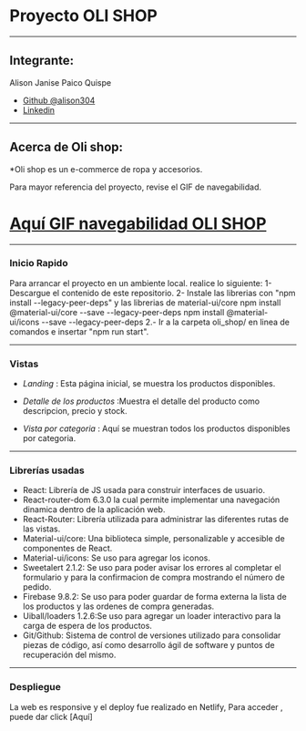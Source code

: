 # Proyecto OLI SHOP
---
## Integrante:

Alison Janise Paico Quispe

- [Github @alison304](https://github.com/alison304/)
- [Linkedin](https://www.linkedin.com/in/alison-janise-paico-quispe/)

---
## Acerca de Oli shop:

*Oli shop es un e-commerce de ropa y accesorios.

Para mayor referencia del proyecto, revise el GIF de navegabilidad.

# [Aquí GIF navegabilidad OLI SHOP](https://drive.google.com/drive/folders/1U8BrNjzaNmsZK68k7NCvJJHVwOExzSRw?usp=sharing)

---

### Inicio Rapido

Para arrancar el proyecto en un ambiente local. realice lo siguiente:
1- Descargue el contenido de este repositorio.
2- Instale las librerias con "npm install --legacy-peer-deps" y las librerias de material-ui/core
    npm install @material-ui/core --save --legacy-peer-deps
    npm install @material-ui/icons --save --legacy-peer-deps
2.- Ir a la carpeta oli_shop/ en linea de comandos e insertar "npm run start".

---

### Vistas

-   *Landing* : Esta página inicial, se muestra los productos disponibles. 

-   *Detalle de los productos* :Muestra el detalle del producto como descripcion, precio y stock.

-   *Vista por categoria* : Aquí se muestran todos los productos disponibles por categoria.

---
### Librerías usadas

- React: Librería de JS usada para construir interfaces de usuario.
- React-router-dom 6.3.0 la cual permite implementar una navegación dinamica dentro de la aplicación web.
- React-Router: Librería utilizada para administrar las diferentes rutas de las vistas.
- Material-ui/core: Una biblioteca simple, personalizable y accesible de componentes de React.
- Material-ui/icons: Se uso para agregar los iconos.
- Sweetalert 2.1.2: Se uso para poder avisar los errores al completar el formulario y para la confirmacion de compra mostrando el número de pedido.
- Firebase 9.8.2: Se uso para poder guardar de forma externa la lista de los productos y las ordenes de compra generadas.
- Uiball/loaders 1.2.6:Se uso para agregar un loader interactivo para la carga de espera de los productos.
- Git/Github: Sistema de control de versiones utilizado para consolidar piezas de código, así como desarrollo ágil de software y puntos de recuperación del mismo.

---
### Despliegue

La web es responsive y el deploy fue realizado en Netlify, Para acceder , puede dar click [Aquí]



